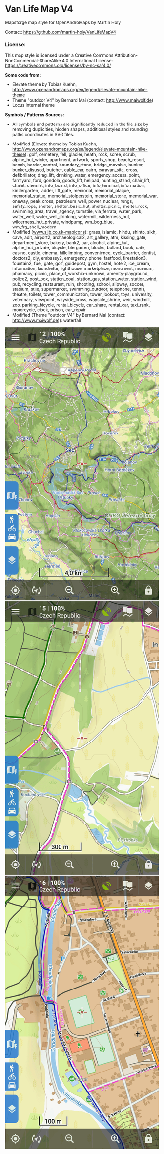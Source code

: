 # Van Life Map V4

Mapsforge map style for OpenAndroMaps by Martin Holý

Contact: https://github.com/martin-holy/VanLifeMapV4

### License:
This map style is licensed under a Creative Commons Attribution-NonCommercial-ShareAlike 4.0 International License: https://creativecommons.org/licenses/by-nc-sa/4.0/

**Some code from:**
  * Elevate theme by Tobias Kuehn, http://www.openandromaps.org/en/legend/elevate-mountain-hike-theme
  * Theme "outdoor V4" by Bernard Mai (contact: http://www.maiwolf.de)
  * Locus internal theme

**Symbols / Patterns Sources:**
  * All symbols and patterns are significantly reduced in the file size by removing duplicities, hidden shapes, 
    additional styles and rounding paths coordinates in SVG files.
  - Modified (Elevate theme by Tobias Kuehn, http://www.openandromaps.org/en/legend/elevate-mountain-hike-theme):
    golf, cemetery, fell, glacier, heath, rock, scree, scrub, alpine_hut_winter, apartment, artwork, sports_shop, beach_resort, bench, border_control, boundary_stone, bridge_movable, bunker, bunker_disused, butcher, cable_car, cairn, caravan_site, cross, defibrillator, drag_lift, drinking_water, emergency_access_point, farmyard, ford, gondola, goods_lift, helipad, hunting_stand, chair_lift, chalet, chemist, info_board, info_office, info_terminal, information, kindergarten, ladder, lift_gate, memorial, memorial_plaque, memorial_statue, memorial_stolperstein, memorial_stone, memorial_war, oneway, peak_cross, petroleum_well, power_nuclear, rungs, safety_rope, shelter, shelter_basic_hut, shelter_picnic, shelter_rock, swimming_area, travel_agency, turnstile, via_ferrata, water_park, water_well, water_well_drinking, watermill, wilderness_hut, wilderness_hut_private, windpump, wm_bcg_blue, wm_frg_shell_modern
  - Modified (www.sjjb.co.uk-mapicons):
    grass, islamic, hindu, shinto, sikh, cave, adit, airport2, archaeological2, art_gallery, atm, kissing_gate, department_store, bakery, bank2, bar, alcohol, alpine_hut, alpine_hut_private, bicycle, biergarten, blocks, bollard, book, cafe, casino, castle, cinema, hillclimbing, convenience, cycle_barrier, dentist, doctors2, diy, embassy2, emergency_phone, fastfood, firestation3, fountain2, fuel, gate, golf, guidepost, gym, hostel, hotel2, ice_cream, information, laundrette, lighthouse, marketplace, monument, museum, pharmacy, picnic, place_of_worship-unknown, amenity-playground, police2, post_box, station_coal, station_gas, station_water, station_wind, pub, recycling, restaurant, ruin, shooting, school, slipway, soccer, stadium, stile, supermarket, swimming_outdoor, telephone, tennis, theatre, toilets, tower_communication, tower_lookout, toys, university, veterinary, viewpoint, wayside_cross, wayside_shrine, weir, windmill, zoo, parking_bicycle, rental_bicycle, car_share, rental_car, taxi_rank, motorcycle, clock, prison, car_repair
  - Modified (Theme "outdoor V4" by Bernard Mai (contact: http://www.maiwolf.de)): waterfall


![](./screenshot_12.png)
![](./screenshot_15.png)
![](./screenshot_16.png)